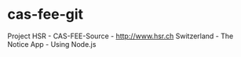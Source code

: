# cas-fee-git
Project HSR - CAS-FEE-Source - http://www.hsr.ch  Switzerland - The Notice App - Using Node.js 
